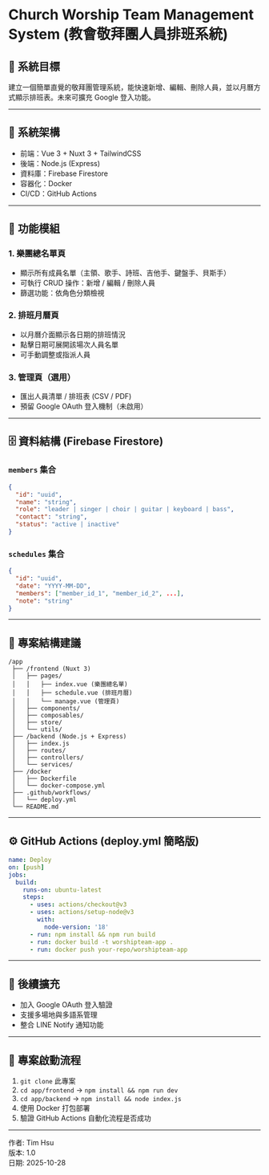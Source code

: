 # Church Worship Team Management System (教會敬拜團人員排班系統)

## 🎯 系統目標
建立一個簡單直覺的敬拜團管理系統，能快速新增、編輯、刪除人員，並以月曆方式顯示排班表。未來可擴充 Google 登入功能。

---

## 🧩 系統架構
- 前端：Vue 3 + Nuxt 3 + TailwindCSS  
- 後端：Node.js (Express)  
- 資料庫：Firebase Firestore  
- 容器化：Docker  
- CI/CD：GitHub Actions

---

## 📁 功能模組
### 1. 樂團總名單頁
- 顯示所有成員名單（主領、歌手、詩班、吉他手、鍵盤手、貝斯手）
- 可執行 CRUD 操作：新增 / 編輯 / 刪除人員
- 篩選功能：依角色分類檢視

### 2. 排班月曆頁
- 以月曆介面顯示各日期的排班情況
- 點擊日期可展開該場次人員名單
- 可手動調整或指派人員

### 3. 管理頁（選用）
- 匯出人員清單 / 排班表 (CSV / PDF)
- 預留 Google OAuth 登入機制（未啟用）

---

## 🗄️ 資料結構 (Firebase Firestore)
### `members` 集合
```json
{
  "id": "uuid",
  "name": "string",
  "role": "leader | singer | choir | guitar | keyboard | bass",
  "contact": "string",
  "status": "active | inactive"
}
```

### `schedules` 集合
```json
{
  "id": "uuid",
  "date": "YYYY-MM-DD",
  "members": ["member_id_1", "member_id_2", ...],
  "note": "string"
}
```

---

## 🧱 專案結構建議
```
/app
 ├── /frontend (Nuxt 3)
 │   ├── pages/
 │   │   ├── index.vue (樂團總名單)
 │   │   ├── schedule.vue (排班月曆)
 │   │   └── manage.vue (管理頁)
 │   ├── components/
 │   ├── composables/
 │   ├── store/
 │   └── utils/
 ├── /backend (Node.js + Express)
 │   ├── index.js
 │   ├── routes/
 │   ├── controllers/
 │   └── services/
 ├── /docker
 │   ├── Dockerfile
 │   └── docker-compose.yml
 ├── .github/workflows/
 │   └── deploy.yml
 └── README.md
```

---

## ⚙️ GitHub Actions (deploy.yml 簡略版)
```yaml
name: Deploy
on: [push]
jobs:
  build:
    runs-on: ubuntu-latest
    steps:
      - uses: actions/checkout@v3
      - uses: actions/setup-node@v3
        with:
          node-version: '18'
      - run: npm install && npm run build
      - run: docker build -t worshipteam-app .
      - run: docker push your-repo/worshipteam-app
```

---

## 🚀 後續擴充
- 加入 Google OAuth 登入驗證
- 支援多場地與多語系管理
- 整合 LINE Notify 通知功能

---

## 🧠 專案啟動流程
1. `git clone` 此專案  
2. `cd app/frontend` → `npm install && npm run dev`  
3. `cd app/backend` → `npm install && node index.js`  
4. 使用 Docker 打包部署  
5. 驗證 GitHub Actions 自動化流程是否成功

---

作者: Tim Hsu  
版本: 1.0  
日期: 2025-10-28
